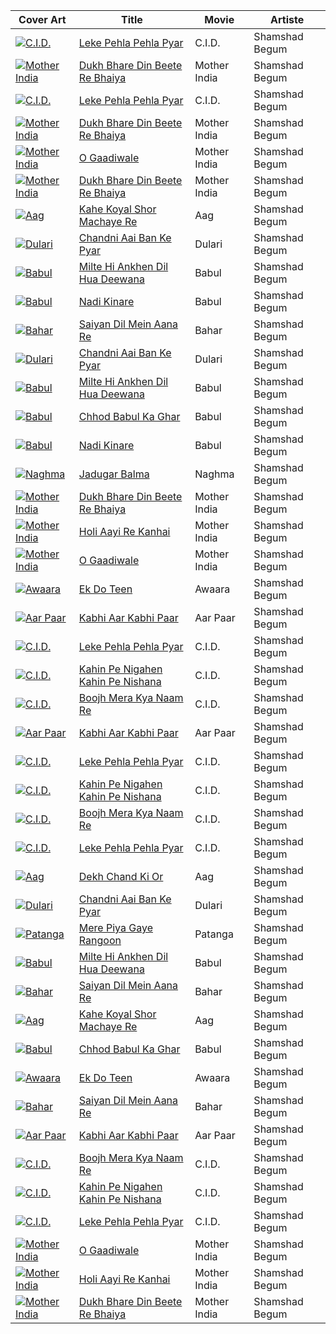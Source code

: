 Cover Art | Title | Movie | Artiste
------------ | ------------- | ----------- | ------
[![C.I.D.](https://i.ytimg.com/vi/6jSE-ZiIkfc/default.jpg)](https://youtu.be/6jSE-ZiIkfc?list=PLIO7o3VwD0X_hglBI3zHjZQW6GOJT30Vy)|[ Leke Pehla Pehla Pyar](https://youtu.be/6jSE-ZiIkfc?list=PLIO7o3VwD0X_hglBI3zHjZQW6GOJT30Vy)|C.I.D.|Shamshad Begum
[![Mother India](https://i.ytimg.com/vi/WvaqrhWuKss/default.jpg)](https://youtu.be/WvaqrhWuKss?list=PLIO7o3VwD0X_hglBI3zHjZQW6GOJT30Vy)|[ Dukh Bhare Din Beete Re Bhaiya](https://youtu.be/WvaqrhWuKss?list=PLIO7o3VwD0X_hglBI3zHjZQW6GOJT30Vy)|Mother India|Shamshad Begum
[![C.I.D.](https://i.ytimg.com/vi/6jSE-ZiIkfc/default.jpg)](https://youtu.be/6jSE-ZiIkfc?list=PLIO7o3VwD0X_hglBI3zHjZQW6GOJT30Vy)|[ Leke Pehla Pehla Pyar](https://youtu.be/6jSE-ZiIkfc?list=PLIO7o3VwD0X_hglBI3zHjZQW6GOJT30Vy)|C.I.D.|Shamshad Begum
[![Mother India](https://i.ytimg.com/vi/WvaqrhWuKss/default.jpg)](https://youtu.be/WvaqrhWuKss?list=PLIO7o3VwD0X_hglBI3zHjZQW6GOJT30Vy)|[ Dukh Bhare Din Beete Re Bhaiya](https://youtu.be/WvaqrhWuKss?list=PLIO7o3VwD0X_hglBI3zHjZQW6GOJT30Vy)|Mother India|Shamshad Begum
[![Mother India](https://i.ytimg.com/vi/L2Egfdz1mOE/default.jpg)](https://youtu.be/L2Egfdz1mOE?list=PLIO7o3VwD0X_hglBI3zHjZQW6GOJT30Vy)|[ O Gaadiwale](https://youtu.be/L2Egfdz1mOE?list=PLIO7o3VwD0X_hglBI3zHjZQW6GOJT30Vy)|Mother India|Shamshad Begum
[![Mother India](https://i.ytimg.com/vi/WvaqrhWuKss/default.jpg)](https://youtu.be/WvaqrhWuKss?list=PLIO7o3VwD0X_hglBI3zHjZQW6GOJT30Vy)|[ Dukh Bhare Din Beete Re Bhaiya](https://youtu.be/WvaqrhWuKss?list=PLIO7o3VwD0X_hglBI3zHjZQW6GOJT30Vy)|Mother India|Shamshad Begum
[![Aag](https://i.ytimg.com/vi/Yb3Q4ZzdFsU/default.jpg)](https://youtu.be/Yb3Q4ZzdFsU?list=PLIO7o3VwD0X_hglBI3zHjZQW6GOJT30Vy)|[ Kahe Koyal Shor Machaye Re](https://youtu.be/Yb3Q4ZzdFsU?list=PLIO7o3VwD0X_hglBI3zHjZQW6GOJT30Vy)|Aag|Shamshad Begum
[![Dulari](https://i.ytimg.com/vi/9N0x0zRFBgs/default.jpg)](https://youtu.be/9N0x0zRFBgs?list=PLIO7o3VwD0X_hglBI3zHjZQW6GOJT30Vy)|[ Chandni Aai Ban Ke Pyar](https://youtu.be/9N0x0zRFBgs?list=PLIO7o3VwD0X_hglBI3zHjZQW6GOJT30Vy)|Dulari|Shamshad Begum
[![Babul](https://i.ytimg.com/vi/ScQM1ENRS6w/default.jpg)](https://youtu.be/ScQM1ENRS6w?list=PLIO7o3VwD0X_hglBI3zHjZQW6GOJT30Vy)|[ Milte Hi Ankhen Dil Hua Deewana](https://youtu.be/ScQM1ENRS6w?list=PLIO7o3VwD0X_hglBI3zHjZQW6GOJT30Vy)|Babul|Shamshad Begum
[![Babul](https://i.ytimg.com/vi/7IJhyXr5O_Q/default.jpg)](https://youtu.be/7IJhyXr5O_Q?list=PLIO7o3VwD0X_hglBI3zHjZQW6GOJT30Vy)|[ Nadi Kinare](https://youtu.be/7IJhyXr5O_Q?list=PLIO7o3VwD0X_hglBI3zHjZQW6GOJT30Vy)|Babul|Shamshad Begum
[![Bahar](https://i.ytimg.com/vi/G5y5adM2ZNo/default.jpg)](https://youtu.be/G5y5adM2ZNo?list=PLIO7o3VwD0X_hglBI3zHjZQW6GOJT30Vy)|[ Saiyan Dil Mein Aana Re](https://youtu.be/G5y5adM2ZNo?list=PLIO7o3VwD0X_hglBI3zHjZQW6GOJT30Vy)|Bahar|Shamshad Begum
[![Dulari](https://i.ytimg.com/vi/9N0x0zRFBgs/default.jpg)](https://youtu.be/9N0x0zRFBgs?list=PLIO7o3VwD0X_hglBI3zHjZQW6GOJT30Vy)|[ Chandni Aai Ban Ke Pyar](https://youtu.be/9N0x0zRFBgs?list=PLIO7o3VwD0X_hglBI3zHjZQW6GOJT30Vy)|Dulari|Shamshad Begum
[![Babul](https://i.ytimg.com/vi/ScQM1ENRS6w/default.jpg)](https://youtu.be/ScQM1ENRS6w?list=PLIO7o3VwD0X_hglBI3zHjZQW6GOJT30Vy)|[ Milte Hi Ankhen Dil Hua Deewana](https://youtu.be/ScQM1ENRS6w?list=PLIO7o3VwD0X_hglBI3zHjZQW6GOJT30Vy)|Babul|Shamshad Begum
[![Babul](https://i.ytimg.com/vi/LEPyr3ceec8/default.jpg)](https://youtu.be/LEPyr3ceec8?list=PLIO7o3VwD0X_hglBI3zHjZQW6GOJT30Vy)|[ Chhod Babul Ka Ghar](https://youtu.be/LEPyr3ceec8?list=PLIO7o3VwD0X_hglBI3zHjZQW6GOJT30Vy)|Babul|Shamshad Begum
[![Babul](https://i.ytimg.com/vi/7IJhyXr5O_Q/default.jpg)](https://youtu.be/7IJhyXr5O_Q?list=PLIO7o3VwD0X_hglBI3zHjZQW6GOJT30Vy)|[ Nadi Kinare](https://youtu.be/7IJhyXr5O_Q?list=PLIO7o3VwD0X_hglBI3zHjZQW6GOJT30Vy)|Babul|Shamshad Begum
[![Naghma](https://i.ytimg.com/vi/EJ6yC5u45G4/default.jpg)](https://youtu.be/EJ6yC5u45G4?list=PLIO7o3VwD0X_hglBI3zHjZQW6GOJT30Vy)|[ Jadugar Balma](https://youtu.be/EJ6yC5u45G4?list=PLIO7o3VwD0X_hglBI3zHjZQW6GOJT30Vy)|Naghma|Shamshad Begum
[![Mother India](https://i.ytimg.com/vi/WvaqrhWuKss/default.jpg)](https://youtu.be/WvaqrhWuKss?list=PLIO7o3VwD0X_hglBI3zHjZQW6GOJT30Vy)|[ Dukh Bhare Din Beete Re Bhaiya](https://youtu.be/WvaqrhWuKss?list=PLIO7o3VwD0X_hglBI3zHjZQW6GOJT30Vy)|Mother India|Shamshad Begum
[![Mother India](https://i.ytimg.com/vi/qVbJwUWtTE0/default.jpg)](https://youtu.be/qVbJwUWtTE0?list=PLIO7o3VwD0X_hglBI3zHjZQW6GOJT30Vy)|[ Holi Aayi Re Kanhai](https://youtu.be/qVbJwUWtTE0?list=PLIO7o3VwD0X_hglBI3zHjZQW6GOJT30Vy)|Mother India|Shamshad Begum
[![Mother India](https://i.ytimg.com/vi/L2Egfdz1mOE/default.jpg)](https://youtu.be/L2Egfdz1mOE?list=PLIO7o3VwD0X_hglBI3zHjZQW6GOJT30Vy)|[ O Gaadiwale](https://youtu.be/L2Egfdz1mOE?list=PLIO7o3VwD0X_hglBI3zHjZQW6GOJT30Vy)|Mother India|Shamshad Begum
[![Awaara](https://i.ytimg.com/vi/cLTXQxiQPgE/default.jpg)](https://youtu.be/cLTXQxiQPgE?list=PLIO7o3VwD0X_hglBI3zHjZQW6GOJT30Vy)|[ Ek Do Teen](https://youtu.be/cLTXQxiQPgE?list=PLIO7o3VwD0X_hglBI3zHjZQW6GOJT30Vy)|Awaara|Shamshad Begum
[![Aar Paar](https://i.ytimg.com/vi/KFMRFdcING0/default.jpg)](https://youtu.be/KFMRFdcING0?list=PLIO7o3VwD0X_hglBI3zHjZQW6GOJT30Vy)|[ Kabhi Aar Kabhi Paar](https://youtu.be/KFMRFdcING0?list=PLIO7o3VwD0X_hglBI3zHjZQW6GOJT30Vy)|Aar Paar|Shamshad Begum
[![C.I.D.](https://i.ytimg.com/vi/6jSE-ZiIkfc/default.jpg)](https://youtu.be/6jSE-ZiIkfc?list=PLIO7o3VwD0X_hglBI3zHjZQW6GOJT30Vy)|[ Leke Pehla Pehla Pyar](https://youtu.be/6jSE-ZiIkfc?list=PLIO7o3VwD0X_hglBI3zHjZQW6GOJT30Vy)|C.I.D.|Shamshad Begum
[![C.I.D.](https://i.ytimg.com/vi/PoHnHnB4_js/default.jpg)](https://youtu.be/PoHnHnB4_js?list=PLIO7o3VwD0X_hglBI3zHjZQW6GOJT30Vy)|[ Kahin Pe Nigahen Kahin Pe Nishana](https://youtu.be/PoHnHnB4_js?list=PLIO7o3VwD0X_hglBI3zHjZQW6GOJT30Vy)|C.I.D.|Shamshad Begum
[![C.I.D.](https://i.ytimg.com/vi/shFt7sGaujc/default.jpg)](https://youtu.be/shFt7sGaujc?list=PLIO7o3VwD0X_hglBI3zHjZQW6GOJT30Vy)|[ Boojh Mera Kya Naam Re](https://youtu.be/shFt7sGaujc?list=PLIO7o3VwD0X_hglBI3zHjZQW6GOJT30Vy)|C.I.D.|Shamshad Begum
[![Aar Paar](https://i.ytimg.com/vi/KFMRFdcING0/default.jpg)](https://youtu.be/KFMRFdcING0?list=PLIO7o3VwD0X_hglBI3zHjZQW6GOJT30Vy)|[ Kabhi Aar Kabhi Paar](https://youtu.be/KFMRFdcING0?list=PLIO7o3VwD0X_hglBI3zHjZQW6GOJT30Vy)|Aar Paar|Shamshad Begum
[![C.I.D.](https://i.ytimg.com/vi/6jSE-ZiIkfc/default.jpg)](https://youtu.be/6jSE-ZiIkfc?list=PLIO7o3VwD0X_hglBI3zHjZQW6GOJT30Vy)|[ Leke Pehla Pehla Pyar](https://youtu.be/6jSE-ZiIkfc?list=PLIO7o3VwD0X_hglBI3zHjZQW6GOJT30Vy)|C.I.D.|Shamshad Begum
[![C.I.D.](https://i.ytimg.com/vi/PoHnHnB4_js/default.jpg)](https://youtu.be/PoHnHnB4_js?list=PLIO7o3VwD0X_hglBI3zHjZQW6GOJT30Vy)|[ Kahin Pe Nigahen Kahin Pe Nishana](https://youtu.be/PoHnHnB4_js?list=PLIO7o3VwD0X_hglBI3zHjZQW6GOJT30Vy)|C.I.D.|Shamshad Begum
[![C.I.D.](https://i.ytimg.com/vi/shFt7sGaujc/default.jpg)](https://youtu.be/shFt7sGaujc?list=PLIO7o3VwD0X_hglBI3zHjZQW6GOJT30Vy)|[ Boojh Mera Kya Naam Re](https://youtu.be/shFt7sGaujc?list=PLIO7o3VwD0X_hglBI3zHjZQW6GOJT30Vy)|C.I.D.|Shamshad Begum
[![C.I.D.](https://i.ytimg.com/vi/6jSE-ZiIkfc/default.jpg)](https://youtu.be/6jSE-ZiIkfc?list=PLIO7o3VwD0X_hglBI3zHjZQW6GOJT30Vy)|[ Leke Pehla Pehla Pyar](https://youtu.be/6jSE-ZiIkfc?list=PLIO7o3VwD0X_hglBI3zHjZQW6GOJT30Vy)|C.I.D.|Shamshad Begum
[![Aag](https://i.ytimg.com/vi/n3JpPNRdxRg/default.jpg)](https://youtu.be/n3JpPNRdxRg?list=PLIO7o3VwD0X_hglBI3zHjZQW6GOJT30Vy)|[ Dekh Chand Ki Or](https://youtu.be/n3JpPNRdxRg?list=PLIO7o3VwD0X_hglBI3zHjZQW6GOJT30Vy)|Aag|Shamshad Begum
[![Dulari](https://i.ytimg.com/vi/9N0x0zRFBgs/default.jpg)](https://youtu.be/9N0x0zRFBgs?list=PLIO7o3VwD0X_hglBI3zHjZQW6GOJT30Vy)|[ Chandni Aai Ban Ke Pyar](https://youtu.be/9N0x0zRFBgs?list=PLIO7o3VwD0X_hglBI3zHjZQW6GOJT30Vy)|Dulari|Shamshad Begum
[![Patanga](https://i.ytimg.com/vi/rqJi63LOUtM/default.jpg)](https://youtu.be/rqJi63LOUtM?list=PLIO7o3VwD0X_hglBI3zHjZQW6GOJT30Vy)|[ Mere Piya Gaye Rangoon](https://youtu.be/rqJi63LOUtM?list=PLIO7o3VwD0X_hglBI3zHjZQW6GOJT30Vy)|Patanga|Shamshad Begum
[![Babul](https://i.ytimg.com/vi/ScQM1ENRS6w/default.jpg)](https://youtu.be/ScQM1ENRS6w?list=PLIO7o3VwD0X_hglBI3zHjZQW6GOJT30Vy)|[ Milte Hi Ankhen Dil Hua Deewana](https://youtu.be/ScQM1ENRS6w?list=PLIO7o3VwD0X_hglBI3zHjZQW6GOJT30Vy)|Babul|Shamshad Begum
[![Bahar](https://i.ytimg.com/vi/G5y5adM2ZNo/default.jpg)](https://youtu.be/G5y5adM2ZNo?list=PLIO7o3VwD0X_hglBI3zHjZQW6GOJT30Vy)|[ Saiyan Dil Mein Aana Re](https://youtu.be/G5y5adM2ZNo?list=PLIO7o3VwD0X_hglBI3zHjZQW6GOJT30Vy)|Bahar|Shamshad Begum
[![Aag](https://i.ytimg.com/vi/Yb3Q4ZzdFsU/default.jpg)](https://youtu.be/Yb3Q4ZzdFsU?list=PLIO7o3VwD0X_hglBI3zHjZQW6GOJT30Vy)|[ Kahe Koyal Shor Machaye Re](https://youtu.be/Yb3Q4ZzdFsU?list=PLIO7o3VwD0X_hglBI3zHjZQW6GOJT30Vy)|Aag|Shamshad Begum
[![Babul](https://i.ytimg.com/vi/LEPyr3ceec8/default.jpg)](https://youtu.be/LEPyr3ceec8?list=PLIO7o3VwD0X_hglBI3zHjZQW6GOJT30Vy)|[ Chhod Babul Ka Ghar](https://youtu.be/LEPyr3ceec8?list=PLIO7o3VwD0X_hglBI3zHjZQW6GOJT30Vy)|Babul|Shamshad Begum
[![Awaara](https://i.ytimg.com/vi/cLTXQxiQPgE/default.jpg)](https://youtu.be/cLTXQxiQPgE?list=PLIO7o3VwD0X_hglBI3zHjZQW6GOJT30Vy)|[ Ek Do Teen](https://youtu.be/cLTXQxiQPgE?list=PLIO7o3VwD0X_hglBI3zHjZQW6GOJT30Vy)|Awaara|Shamshad Begum
[![Bahar](https://i.ytimg.com/vi/G5y5adM2ZNo/default.jpg)](https://youtu.be/G5y5adM2ZNo?list=PLIO7o3VwD0X_hglBI3zHjZQW6GOJT30Vy)|[ Saiyan Dil Mein Aana Re](https://youtu.be/G5y5adM2ZNo?list=PLIO7o3VwD0X_hglBI3zHjZQW6GOJT30Vy)|Bahar|Shamshad Begum
[![Aar Paar](https://i.ytimg.com/vi/KFMRFdcING0/default.jpg)](https://youtu.be/KFMRFdcING0?list=PLIO7o3VwD0X_hglBI3zHjZQW6GOJT30Vy)|[ Kabhi Aar Kabhi Paar](https://youtu.be/KFMRFdcING0?list=PLIO7o3VwD0X_hglBI3zHjZQW6GOJT30Vy)|Aar Paar|Shamshad Begum
[![C.I.D.](https://i.ytimg.com/vi/shFt7sGaujc/default.jpg)](https://youtu.be/shFt7sGaujc?list=PLIO7o3VwD0X_hglBI3zHjZQW6GOJT30Vy)|[ Boojh Mera Kya Naam Re](https://youtu.be/shFt7sGaujc?list=PLIO7o3VwD0X_hglBI3zHjZQW6GOJT30Vy)|C.I.D.|Shamshad Begum
[![C.I.D.](https://i.ytimg.com/vi/PoHnHnB4_js/default.jpg)](https://youtu.be/PoHnHnB4_js?list=PLIO7o3VwD0X_hglBI3zHjZQW6GOJT30Vy)|[ Kahin Pe Nigahen Kahin Pe Nishana](https://youtu.be/PoHnHnB4_js?list=PLIO7o3VwD0X_hglBI3zHjZQW6GOJT30Vy)|C.I.D.|Shamshad Begum
[![C.I.D.](https://i.ytimg.com/vi/6jSE-ZiIkfc/default.jpg)](https://youtu.be/6jSE-ZiIkfc?list=PLIO7o3VwD0X_hglBI3zHjZQW6GOJT30Vy)|[ Leke Pehla Pehla Pyar](https://youtu.be/6jSE-ZiIkfc?list=PLIO7o3VwD0X_hglBI3zHjZQW6GOJT30Vy)|C.I.D.|Shamshad Begum
[![Mother India](https://i.ytimg.com/vi/L2Egfdz1mOE/default.jpg)](https://youtu.be/L2Egfdz1mOE?list=PLIO7o3VwD0X_hglBI3zHjZQW6GOJT30Vy)|[ O Gaadiwale](https://youtu.be/L2Egfdz1mOE?list=PLIO7o3VwD0X_hglBI3zHjZQW6GOJT30Vy)|Mother India|Shamshad Begum
[![Mother India](https://i.ytimg.com/vi/qVbJwUWtTE0/default.jpg)](https://youtu.be/qVbJwUWtTE0?list=PLIO7o3VwD0X_hglBI3zHjZQW6GOJT30Vy)|[ Holi Aayi Re Kanhai](https://youtu.be/qVbJwUWtTE0?list=PLIO7o3VwD0X_hglBI3zHjZQW6GOJT30Vy)|Mother India|Shamshad Begum
[![Mother India](https://i.ytimg.com/vi/WvaqrhWuKss/default.jpg)](https://youtu.be/WvaqrhWuKss?list=PLIO7o3VwD0X_hglBI3zHjZQW6GOJT30Vy)|[ Dukh Bhare Din Beete Re Bhaiya](https://youtu.be/WvaqrhWuKss?list=PLIO7o3VwD0X_hglBI3zHjZQW6GOJT30Vy)|Mother India|Shamshad Begum
